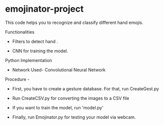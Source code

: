# emojinator-project
This code helps you to recognize and classify different hand emojis.

Functionalities

- Filters to detect hand .

- CNN for training the model.

Python Implementation

- Network Used- Convolutional Neural Network

Procedure -

- First, you have to create a gesture database. For that, run CreateGest.py

- Run CreateCSV.py for converting the images to a CSV file

- If you want to train the model, run 'model.py'

- Finally, run Emojinator.py for testing your model via webcam.
